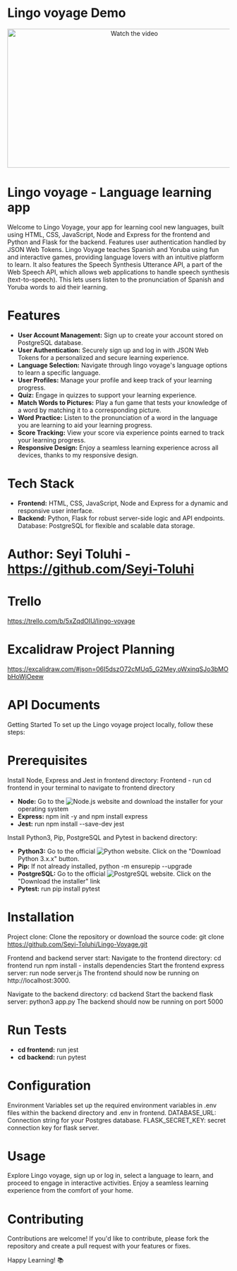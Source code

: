 # Lingo voyage Demo
<p align="center">
 <a href="https://www.youtube.com/watch?v=4fQG6Ho1NHU">
    <img src="https://img.youtube.com/vi/4fQG6Ho1NHU/0.jpg" alt="Watch the video" width="560" height="315">
  </a>
</p>

# Lingo voyage - Language learning app
<p>Welcome to Lingo Voyage, your app for learning cool new languages, built using HTML, CSS, JavaScript, Node and Express for the frontend and Python and Flask for the backend. Features user authentication handled by JSON Web Tokens. Lingo Voyage teaches Spanish and Yoruba using fun and interactive games, providing language lovers with an intuitive platform to learn. It also features the Speech Synthesis Utterance API, a part of the Web Speech API, which allows web applications to handle speech synthesis (text-to-speech). This lets users listen to the pronunciation of Spanish and Yoruba words to aid their learning.</p>

# Features
- **User Account Management:** Sign up to create your account stored on PostgreSQL database.
- **User Authentication:** Securely sign up and log in with JSON Web Tokens for a personalized and secure learning experience.
- **Language Selection:** Navigate through lingo voyage's language options to learn a specific language.
- **User Profiles:** Manage your profile and keep track of your learning progress.
- **Quiz:** Engage in quizzes to support your learning experience.
- **Match Words to Pictures:** Play a fun game that tests your knowledge of a word by matching it to a corresponding picture.
- **Word Practice:** Listen to the pronunciation of a word in the language you are learning to aid your learning progress.
- **Score Tracking:** View your score via experience points earned to track your learning progress.
- **Responsive Design:** Enjoy a seamless learning experience across all devices, thanks to my responsive design.

# Tech Stack
- **Frontend:** HTML, CSS, JavaScript, Node and Express for a dynamic and responsive user interface. 
- **Backend:** Python, Flask for robust server-side logic and API endpoints. Database: PostgreSQL for flexible and scalable data storage.

# Author: Seyi Toluhi - https://github.com/Seyi-Toluhi

# Trello
https://trello.com/b/5xZqdOIU/lingo-voyage

# Excalidraw Project Planning
https://excalidraw.com/#json=06I5dszO72cMUq5_G2Mey,oWxinqSJo3bMObHoWjOeew

# API Documents 

Getting Started
To set up the Lingo voyage project locally, follow these steps:

# Prerequisites
Install Node, Express and Jest in frontend directory:
Frontend - run cd frontend in your terminal to navigate to frontend directory
- **Node:** Go to the ![Node.js](https://nodejs.org/en/learn/getting-started/how-to-install-nodejs) website and download the installer for your operating system
- **Express:** npm init -y and npm install express
- **Jest:** run npm install --save-dev jest

Install Python3, Pip, PostgreSQL and Pytest in backend directory:
- **Python3:** Go to the official ![Python](https://www.python.org/doc/) website. Click on the "Download Python 3.x.x" button.
- **Pip:** If not already installed, python -m ensurepip --upgrade
- **PostgreSQL:** Go to the official ![PostgreSQL](https://www.postgresql.org/download/windows/) website. Click on the "Download the installer" link
- **Pytest:** run pip install pytest

# Installation

Project clone: 
Clone the repository or download the source code: git clone https://github.com/Seyi-Toluhi/Lingo-Voyage.git

Frontend and backend server start:
Navigate to the frontend directory: cd frontend
run npm install - installs dependencies
Start the frontend express server: run node server.js
The frontend should now be running on http://localhost:3000.

Navigate to the backend directory: cd backend
Start the backend flask server: python3 app.py
The backend should now be running on port 5000

# Run Tests
- **cd frontend:** run jest
- **cd backend:** run pytest

# Configuration
Environment Variables set up the required environment variables in .env files within the backend directory and .env in frontend.
DATABASE_URL: Connection string for your Postgres database. FLASK_SECRET_KEY: secret connection key for flask server.

# Usage
Explore Lingo voyage, sign up or log in, select a language to learn, and proceed to engage in interactive activities. Enjoy a seamless learning experience from the comfort of your home.

# Contributing
Contributions are welcome! If you'd like to contribute, please fork the repository and create a pull request with your features or fixes.

Happy Learning! 📚
